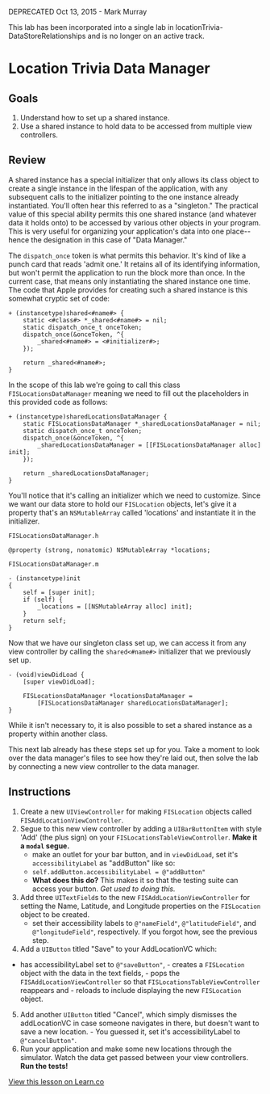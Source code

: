 DEPRECATED Oct 13, 2015 - Mark Murray

This lab has been incorporated into a single lab in locationTrivia-DataStoreRelationships and is no longer on an active track.

# Location Trivia Data Manager

## Goals

1. Understand how to set up a shared instance.
1. Use a shared instance to hold data to be accessed from multiple view controllers.

## Review

A shared instance has a special initializer that only allows its class object to create a single instance in the lifespan of the application, with any subsequent calls to the initializer pointing to the one instance already instantiated. You'll often hear this referred to as a "singleton." The practical value of this special ability permits this one shared instance (and whatever data it holds onto) to be accessed by various other objects in your program. This is very useful for organizing your application's data into one place--hence the designation in this case of "Data Manager."

The `dispatch_once` token is what permits this behavior. It's kind of like a punch card that reads 'admit one.' It retains all of its identifying information, but won't permit the application to run the block more than once. In the current case, that means only instantiating the shared instance one time. The code that Apple provides for creating such a shared instance is this somewhat cryptic set of code: 

```objc
+ (instancetype)shared<#name#> {
    static <#class#> *_shared<#name#> = nil;
    static dispatch_once_t onceToken;
    dispatch_once(&onceToken, ^{
        _shared<#name#> = <#initializer#>;
    });

    return _shared<#name#>;
}
```

In the scope of this lab we're going to call this class `FISLocationsDataManager` meaning we need to fill out the placeholders in this provided code as follows:

```objc
+ (instancetype)sharedLocationsDataManager {
    static FISLocationsDataManager *_sharedLocationsDataManager = nil;
    static dispatch_once_t onceToken;
    dispatch_once(&onceToken, ^{
        _sharedLocationsDataManager = [[FISLocationsDataManager alloc] init];
    });

    return _sharedLocationsDataManager;
}
```
You'll notice that it's calling an initializer which we need to customize. Since we want our data store to hold our `FISLocation` objects, let's give it a property that's an `NSMutableArray` called 'locations' and instantiate it in the initializer.

```objc
FISLocationsDataManager.h

@property (strong, nonatomic) NSMutableArray *locations;
```

```objc
FISLocationsDataManager.m

- (instancetype)init
{
    self = [super init];
    if (self) {
        _locations = [[NSMutableArray alloc] init];
    }
    return self;
}
```
Now that we have our singleton class set up, we can access it from any view controller by calling the `shared<#name#>` initializer that we previously set up.

```objc
- (void)viewDidLoad {
	[super viewDidLoad];
	
    FISLocationsDataManager *locationsDataManager = 
        [FISLocationsDataManager sharedLocationsDataManager];
}
```
While it isn't necessary to, it is also possible to set a shared instance as a property within another class.

This next lab already has these steps set up for you. Take a moment to look over the data manager's files to see how they're laid out, then solve the lab by connecting a new view controller to the data manager.

## Instructions

  1. Create a new `UIViewController` for making `FISLocation` objects called `FISAddLocationViewController`. 
  2. Segue to this new view controller by adding a `UIBarButtonItem` with style 'Add' (the plus sign) on your `FISLocationsTableViewController`. **Make it a `modal` segue.**
     - make an outlet for your bar button, and in `viewDidLoad`, set it's `accessibilityLabel` as "addButton" like so:
     - `self.addButton.accessibilityLabel = @"addButton"`
     - **What does this do?** This makes it so that the testing suite can access your button. *Get used to doing this.*
  3. Add three `UITextField`s to the new `FISAddLocationViewController` for setting the Name, Latitude, and Longitude properties on the `FISLocation` object to be created.
     - set their accessibility labels to `@"nameField"`, `@"latitudeField"`, and `@"longitudeField"`, respectively. If you forgot how, see the previous step.
  4. Add a `UIButton` titled "Save" to your AddLocationVC which:
   - has accessibilityLabel set to `@"saveButton"`,
  	- creates a `FISLocation` object with the data in the text fields, 
  	- pops the `FISAddLocationViewController` so that `FISLocationsTableViewController` reappears and 
  	- reloads to include displaying the new `FISLocation` object.
  5. Add another `UIButton` titled "Cancel", which simply dismisses the addLocationVC in case someone navigates in there, but doesn't want to save a new location.
    - You guessed it, set it's accessibilityLabel to `@"cancelButton"`.
  6. Run your application and make some new locations through the simulator. Watch the data get passed between your view controllers. **Run the tests!**

<a href='https://learn.co/lessons/locationTrivia-dataStore' data-visibility='hidden'>View this lesson on Learn.co</a>
